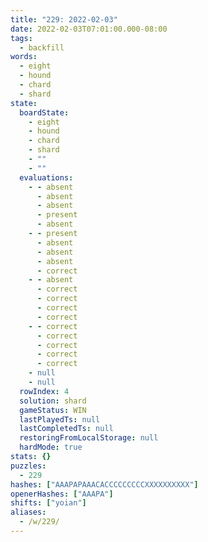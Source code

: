 ```yaml
---
title: "229: 2022-02-03"
date: 2022-02-03T07:01:00.000-08:00
tags:
  - backfill
words:
  - eight
  - hound
  - chard
  - shard
state:
  boardState:
    - eight
    - hound
    - chard
    - shard
    - ""
    - ""
  evaluations:
    - - absent
      - absent
      - absent
      - present
      - absent
    - - present
      - absent
      - absent
      - absent
      - correct
    - - absent
      - correct
      - correct
      - correct
      - correct
    - - correct
      - correct
      - correct
      - correct
      - correct
    - null
    - null
  rowIndex: 4
  solution: shard
  gameStatus: WIN
  lastPlayedTs: null
  lastCompletedTs: null
  restoringFromLocalStorage: null
  hardMode: true
stats: {}
puzzles:
  - 229
hashes: ["AAAPAPAAACACCCCCCCCCXXXXXXXXXX"]
openerHashes: ["AAAPA"]
shifts: ["yoian"]
aliases:
  - /w/229/
---
```

<!-- more -->
